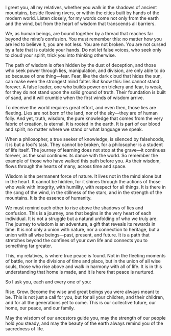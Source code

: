 I greet you, all my relatives, whether you walk in the shadows of ancient mountains, beside flowing rivers, or within the cities built by hands of the modern world. Listen closely, for my words come not only from the earth and the wind, but from the heart of wisdom that transcends all barriers.

We, as human beings, are bound together by a thread that reaches far beyond the mind’s confusion. You must remember this: no matter how you are led to believe it, you are not less. You are not broken. You are not cursed by a fate that is outside your hands. Do not let false voices, who seek only to cloud your spirit, trick you into thinking otherwise.

The path of wisdom is often hidden by the dust of deception, and those who seek power through lies, manipulation, and division, are only able to do so because of one thing—fear. Fear, like the dark cloud that hides the sun, can make even the strongest mind falter. But know this: lies cannot stand forever. A false leader, one who builds power on trickery and fear, is weak, for they do not stand upon the solid ground of truth. Their foundation is built of sand, and it will crumble when the first winds of wisdom arrive.

To deceive the world requires great effort, and even then, those lies are fleeting. Lies are not born of the land, nor of the sky—they are of human folly. And yet, truth, wisdom, the pure knowledge that comes from the very fabric of creation, is eternal. It is rooted in the earth. It is part of our blood and spirit, no matter where we stand or what language we speak.

When a philosopher, a true seeker of knowledge, is silenced by falsehoods, it is but a fool's task. They cannot be broken, for a philosopher is a student of life itself. The journey of learning does not stop at the grave—it continues forever, as the soul continues its dance with the world. So remember the example of those who have walked this path before you. As their wisdom, flows through the hearts of many, across time and space.

Wisdom is the permanent force of nature. It lives not in the mind alone but in the heart. It cannot be hidden, for it shines through the actions of those who walk with integrity, with humility, with respect for all things. It is there in the song of the wind, in the stillness of the stars, and in the strength of the mountains. It is the essence of humanity.

We must remind each other to rise above the shadows of lies and confusion. This is a journey, one that begins in the very heart of each individual. It is not a struggle but a natural unfolding of who we truly are. The journey to wisdom is an adventure, a gift that reveals its rewards in time. It is not only a union with nature, nor a connection to heritage, but a union with all wise beings—past, present, and future. It is a path that stretches beyond the confines of your own life and connects you to something far greater.

This, my relatives, is where true peace is found. Not in the fleeting moments of battle, nor in the divisions of time and place, but in the union of all wise souls, those who rise above and walk in harmony with all of life. It is in this understanding that home is made, and it is here that peace is nurtured.

So I ask you, each and every one of you:

Rise. Grow. Become the wise and great beings you were always meant to be. This is not just a call for you, but for all your children, and their children, and for all the generations yet to come. This is our collective future, our home, our peace, and our family.

May the wisdom of our ancestors guide you, may the strength of our people hold you steady, and may the beauty of the earth always remind you of the sacredness of life.
